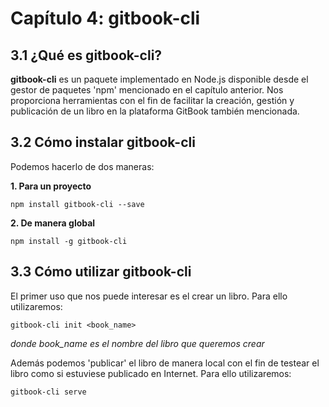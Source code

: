 # Capítulo 4: gitbook-cli

## 3.1 ¿Qué es gitbook-cli?

**gitbook-cli** es un paquete implementado en Node.js disponible desde el gestor de paquetes 'npm' mencionado en el capítulo anterior. Nos proporciona herramientas con el fin de facilitar la creación, gestión y publicación de un libro en la plataforma GitBook también mencionada.

## 3.2 Cómo instalar gitbook-cli

Podemos hacerlo de dos maneras:

**1. Para un proyecto**

```
npm install gitbook-cli --save
```

**2. De manera global**

```
npm install -g gitbook-cli
```

## 3.3 Cómo utilizar gitbook-cli

El primer uso que nos puede interesar es el crear un libro. Para ello utilizaremos:

```
gitbook-cli init <book_name>
```

_donde book_name es el nombre del libro que queremos crear_

Además podemos 'publicar' el libro de manera local con el fin de testear el libro como si estuviese publicado en Internet. Para ello utilizaremos:

```
gitbook-cli serve
```


